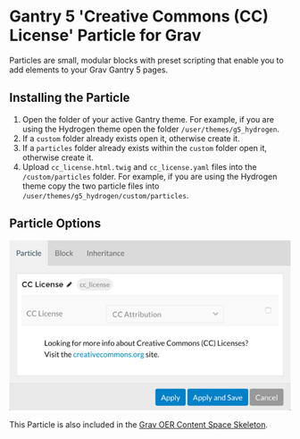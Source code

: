 # Gantry 5 'Creative Commons (CC) License' Particle for Grav

Particles are small, modular blocks with preset scripting that enable you to add elements to your Grav Gantry 5 pages.

## Installing the Particle

1. Open the folder of your active Gantry theme. For example, if you are using the Hydrogen theme open the folder `/user/themes/g5_hydrogen`.
2. If a `custom` folder already exists open it, otherwise create it.
3. If a `particles` folder already exists within the `custom` folder open it, otherwise create it.
4. Upload `cc_license.html.twig` and `cc_license.yaml` files into the `/custom/particles` folder. For example, if you are using the Hydrogen theme copy the two particle files into `/user/themes/g5_hydrogen/custom/particles`.

## Particle Options
!['CC License' options](https://github.com/paulhibbitts/github-repo-images/blob/master/cc-license-options.png?raw=true)

This Particle is also included in the [Grav OER Content Space Skeleton](https://github.com/hibbitts-design/grav-skeleton-oer-content-space).
